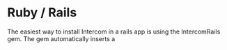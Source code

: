 # Ruby / Rails

The easiest way to install Intercom in a rails app is using the IntercomRails gem. The gem automatically inserts a <script> tag containing the Intercom Messenger before the closing </body> tag.

This is a very basic example app that uses the IntercomRails gem to load the messenger for visitors and logged in users.
There are more detailed instructions on the rails gem github repository [here](https://github.com/intercom/intercom-rails).

1. Add the IntercomRails gem to your Gemfile:
    ```
    gem "intercom-rails"
    ```
1. Then run:
    ```
    bundle install
    ```
1. Take note of your app_id [here](https://app.intercom.io/a/apps/_/settings/api-keys) and generate a config file:
    ```
    rails generate intercom:config YOUR-APP-ID
    ```
1. To chat with visitors to your website uncomment the following line in `config/initializers/intercom.rb`:
    ```
    config.include_for_logged_out_users = true
    ```
1. Set your API secret in `config/initializers/intercom.rb`:
    ```
    config.api_secret = Rails.application.secrets.intercom_secure_mode_secret_key
    ```
1. To track logged-in users, ensure you have the currently logged in user available to the messenger by `current_user` or `@user` in your controller. For this example we have hardcoded it to be a mock user generated via `db/seeds.rb` [here](https://github.com/intercom/intercom-install-examples/blob/master/ruby-rails/app/controllers/home_controller.rb) in the home controller.

1. Set your identity verification secret key to the appropriate environment in `secrets.yml` (to test this out locally you would need to add this key to development as well):
    ```
    production:
    intercom_secure_mode_secret_key: 'GET-YOUR-SECRET-KEY-IN-APP-SETTINGS > IDENTITY-VERIFICATION'
    ```
1. Get the server up and running to see the Intercom Messenger securely setup for both logged out visitors and logged in users:
    ```
    rails server
    ```

